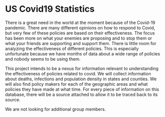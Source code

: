 # US Covid19 Statistics
        
There is a great need in the world at the moment because of the Covid-19 pandemic. There are many different opinions on how to respond to Covid, but very few of these policies are based on their effectiveness. The focus has been more on what your enemies are proposing and to stop them or what your friends are supporting and support them. There is little room for analyzing the effectiveness of different policies. This is especially unfortunate because we have months of data about a wide range of policies and nobody seems to be using them.
        
This project intends to be a nexus for information relevant to understanding the effectiveness of policies related to covid. We will collect information about deaths, infections and population density in states and counties. We will also find policy makers for each of the geographic areas and what policies they have made at what time. For every piece of information on this database, there will be a source attached to allow it to be traced back to its source.
        
We are not looking for additional group members.
